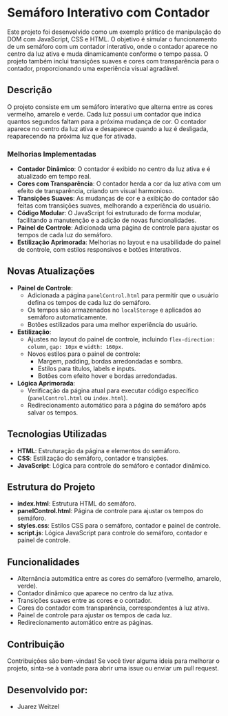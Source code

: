 # Semáforo Interativo com Contador

Este projeto foi desenvolvido como um exemplo prático de manipulação do DOM com JavaScript, CSS e HTML. O objetivo é simular o funcionamento de um semáforo com um contador interativo, onde o contador aparece no centro da luz ativa e muda dinamicamente conforme o tempo passa. O projeto também inclui transições suaves e cores com transparência para o contador, proporcionando uma experiência visual agradável.

## Descrição

O projeto consiste em um semáforo interativo que alterna entre as cores vermelho, amarelo e verde. Cada luz possui um contador que indica quantos segundos faltam para a próxima mudança de cor. O contador aparece no centro da luz ativa e desaparece quando a luz é desligada, reaparecendo na próxima luz que for ativada.

### Melhorias Implementadas

- **Contador Dinâmico**: O contador é exibido no centro da luz ativa e é atualizado em tempo real.
- **Cores com Transparência**: O contador herda a cor da luz ativa com um efeito de transparência, criando um visual harmonioso.
- **Transições Suaves**: As mudanças de cor e a exibição do contador são feitas com transições suaves, melhorando a experiência do usuário.
- **Código Modular**: O JavaScript foi estruturado de forma modular, facilitando a manutenção e a adição de novas funcionalidades.
- **Painel de Controle**: Adicionada uma página de controle para ajustar os tempos de cada luz do semáforo.
- **Estilização Aprimorada**: Melhorias no layout e na usabilidade do painel de controle, com estilos responsivos e botões interativos.

## Novas Atualizações

- **Painel de Controle**:
  - Adicionada a página `panelControl.html` para permitir que o usuário defina os tempos de cada luz do semáforo.
  - Os tempos são armazenados no `localStorage` e aplicados ao semáforo automaticamente.
  - Botões estilizados para uma melhor experiência do usuário.
- **Estilização**:
  - Ajustes no layout do painel de controle, incluindo `flex-direction: column`, `gap: 10px` e `width: 160px`.
  - Novos estilos para o painel de controle:
    - Margem, padding, bordas arredondadas e sombra.
    - Estilos para títulos, labels e inputs.
    - Botões com efeito hover e bordas arredondadas.
- **Lógica Aprimorada**:
  - Verificação da página atual para executar código específico (`panelControl.html` ou `index.html`).
  - Redirecionamento automático para a página do semáforo após salvar os tempos.

## Tecnologias Utilizadas

- **HTML**: Estruturação da página e elementos do semáforo.
- **CSS**: Estilização do semáforo, contador e transições.
- **JavaScript**: Lógica para controle do semáforo e contador dinâmico.

## Estrutura do Projeto

- **index.html**: Estrutura HTML do semáforo.
- **panelControl.html**: Página de controle para ajustar os tempos do semáforo.
- **styles.css**: Estilos CSS para o semáforo, contador e painel de controle.
- **script.js**: Lógica JavaScript para controle do semáforo, contador e painel de controle.

## Funcionalidades

- Alternância automática entre as cores do semáforo (vermelho, amarelo, verde).
- Contador dinâmico que aparece no centro da luz ativa.
- Transições suaves entre as cores e o contador.
- Cores do contador com transparência, correspondentes à luz ativa.
- Painel de controle para ajustar os tempos de cada luz.
- Redirecionamento automático entre as páginas.

## Contribuição

Contribuições são bem-vindas! Se você tiver alguma ideia para melhorar o projeto, sinta-se à vontade para abrir uma issue ou enviar um pull request.

## Desenvolvido por:

- Juarez Weitzel
